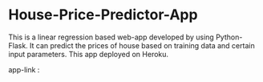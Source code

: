 # House-Price-Predictor-App

This is a linear regression based web-app developed by using Python-Flask. It can predict the prices of house based on training data and certain input parameters. This app deployed on Heroku.

app-link : 
